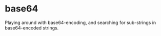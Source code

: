 # base64
Playing around with base64-encoding, and searching for sub-strings in base64-encoded strings.